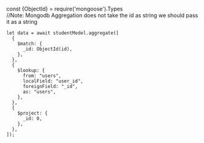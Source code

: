 const {ObjectId} = require('mongoose').Types    <br>
//Note: Mongodb Aggregation does not take the id as string we should pass it as a string
```
let data = await studentModel.aggregate([
  {
    $match: {
      _id: ObjectId(id),
    },
  },
  {
    $lookup: {
      from: "users",
      localField: "user_id",
      foreignField: "_id",
      as: "users",
    },
  },
  {
    $project: {
      _id: 0,
    },
  },
]);
```
